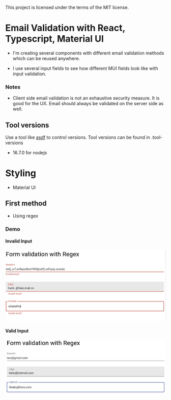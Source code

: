 This project is licensed under the terms of the MIT license.

# Email Validation with React, Typescript, Material UI

- I'm creating several components with different email validation methods which
can be reused anywhere.

- I use several input fields to see how different MUI fields look like with 
input validation.

### Notes

- Client side email validation is not an exhaustive security measure. It is 
good for the UX. Email should always be validated on the server side as well.

## Tool versions

Use a tool like [asdf](https://asdf-vm.com/) to control versions. Tool versions can be found in 
.tool-versions

- 16.7.0 for nodejs

# Styling

- Material UI

## First method

- Using regex

### Demo

#### Invalid Input

![Invalid Input](./examples/example-regex.jpg)

#### Valid Input

![Valid Input](./examples/example-regex-valid.jpg)